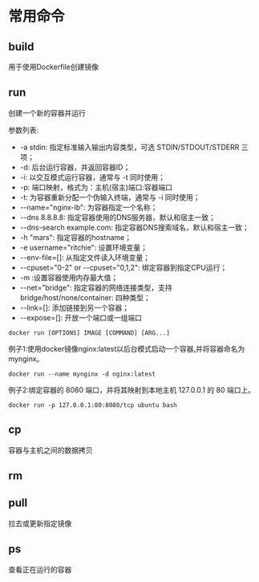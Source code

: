 # 常用命令

## build

用于使用Dockerfile创建镜像

## run

创建一个新的容器并运行

参数列表:

* -a stdin: 指定标准输入输出内容类型，可选 STDIN/STDOUT/STDERR 三项；
* -d: 后台运行容器，并返回容器ID；
* -i: 以交互模式运行容器，通常与 -t 同时使用；
* -p: 端口映射，格式为：主机(宿主)端口:容器端口 
* -t: 为容器重新分配一个伪输入终端，通常与 -i 同时使用；
* --name="nginx-lb": 为容器指定一个名称；
* --dns 8.8.8.8: 指定容器使用的DNS服务器，默认和宿主一致；
* --dns-search example.com: 指定容器DNS搜索域名，默认和宿主一致；
* -h "mars": 指定容器的hostname；
* -e username="ritchie": 设置环境变量；
* --env-file=[]: 从指定文件读入环境变量；
* --cpuset="0-2" or --cpuset="0,1,2": 绑定容器到指定CPU运行；
* -m :设置容器使用内存最大值；
* --net="bridge": 指定容器的网络连接类型，支持 bridge/host/none/container: 四种类型；
* --link=[]: 添加链接到另一个容器；
* --expose=[]: 开放一个端口或一组端口

```docker
docker run [OPTIONS] IMAGE [COMMAND] [ARG...]
```
例子1:使用docker镜像nginx:latest以后台模式启动一个容器,并将容器命名为mynginx。
```docker
docker run --name mynginx -d nginx:latest
```
例子2:绑定容器的 8080 端口，并将其映射到本地主机 127.0.0.1 的 80 端口上。
```docker
docker run -p 127.0.0.1:80:8080/tcp ubuntu bash
```
## cp

容器与主机之间的数据拷贝

## rm
## pull

拉去或更新指定镜像

## ps 

查看正在运行的容器